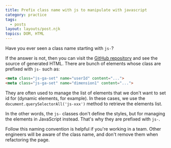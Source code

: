 ```yaml
---
title: Prefix class name with js to manipulate with javascript
category: practice
tags:
  - posts
layout: layouts/post.njk
topics: DOM, HTML
---
```


Have you ever seen a class name starting with `js-`?

If the answer is not, then you can visit the [GitHub repository](https://github.com/phuoc-ng/frontend-tips) and see the source of generated HTML. There are bunch of elements whose class are prefixed with `js-` such as:

```html
<meta class="js-ga-set" name="userId" content="...">
<meta class="js-ga-set" name="dimension1" content="...">
```

They are often used to manage the list of elements that we don't want to set id for (dynamic elements, for example). In these cases, we use the `document.querySelectorAll('js-xxx')` method to retrieve the elements list.

In the other words, the `js-` classes don't define the styles, but for managing the elements in JavaScript instead. That's why they are prefixed with `js-`.

Follow this naming convention is helpful if you're working in a team. Other engineers will be aware of the class name, and don't remove them when refactoring the page.